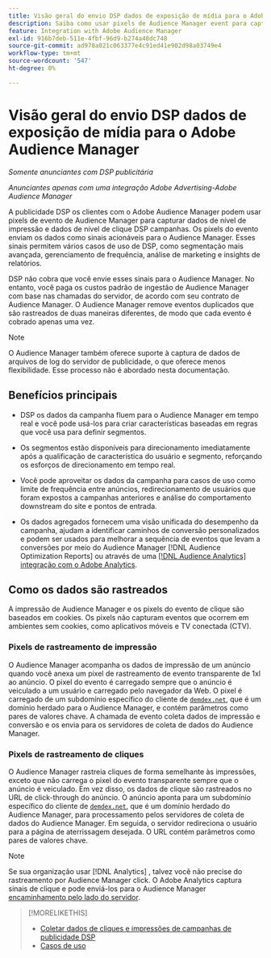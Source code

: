 ```yaml
---
title: Visão geral do envio DSP dados de exposição de mídia para o Adobe Audience Manager
description: Saiba como usar pixels de Audience Manager event para capturar dados de nível de impressão e de cliques de campanhas de Advertising DSP
feature: Integration with Adobe Audience Manager
exl-id: 916b7deb-511e-4fbf-96d9-b274a48dc748
source-git-commit: ad978a021c063377e4c91ed41e902d98a03749e4
workflow-type: tm+mt
source-wordcount: '547'
ht-degree: 0%

---
```


# Visão geral do envio DSP dados de exposição de mídia para o Adobe Audience Manager

*Somente anunciantes com DSP publicitária*

*Anunciantes apenas com uma integração Adobe Advertising-Adobe Audience Manager*

A publicidade DSP os clientes com o Adobe Audience Manager podem usar pixels de evento de Audience Manager para capturar dados de nível de impressão e dados de nível de clique DSP campanhas. Os pixels do evento enviam os dados como sinais acionáveis para o Audience Manager. Esses sinais permitem vários casos de uso de DSP, como segmentação mais avançada, gerenciamento de frequência, análise de marketing e insights de relatórios.

DSP não cobra que você envie esses sinais para o Audience Manager. No entanto, você paga os custos padrão de ingestão de Audience Manager com base nas chamadas do servidor, de acordo com seu contrato de Audience Manager. O Audience Manager remove eventos duplicados que são rastreados de duas maneiras diferentes, de modo que cada evento é cobrado apenas uma vez.

>[!NOTE]
>
> O Audience Manager também oferece suporte à captura de dados de arquivos de log do servidor de publicidade, o que oferece menos flexibilidade. Esse processo não é abordado nesta documentação.

## Benefícios principais

* DSP os dados da campanha fluem para o Audience Manager em tempo real e você pode usá-los para criar características baseadas em regras que você usa para definir segmentos.

* Os segmentos estão disponíveis para direcionamento imediatamente após a qualificação de característica do usuário e segmento, reforçando os esforços de direcionamento em tempo real.

* Você pode aproveitar os dados da campanha para casos de uso como limite de frequência entre anúncios, redirecionamento de usuários que foram expostos a campanhas anteriores e análise do comportamento downstream do site e pontos de entrada.

* Os dados agregados fornecem uma visão unificada do desempenho da campanha, ajudam a identificar caminhos de conversão personalizados e podem ser usados para melhorar a sequência de eventos que levam a conversões por meio do Audience Manager [!DNL Audience Optimization Reports] ou através de uma [[!DNL Audience Analytics] integração com o Adobe Analytics](/help/integrations/audience-manager/audience-analytics.md).

## Como os dados são rastreados

A impressão de Audience Manager e os pixels do evento de clique são baseados em cookies. Os pixels não capturam eventos que ocorrem em ambientes sem cookies, como aplicativos móveis e TV conectada (CTV).

### Pixels de rastreamento de impressão

O Audience Manager acompanha os dados de impressão de um anúncio quando você anexa um pixel de rastreamento de evento transparente de 1xl ao anúncio. O pixel do evento é carregado sempre que o anúncio é veiculado a um usuário e carregado pelo navegador da Web. O pixel é carregado de um subdomínio específico do cliente de [`demdex.net`](https://experienceleague.adobe.com/docs/audience-manager/user-guide/reference/demdex-calls.html), que é um domínio herdado para o Audience Manager, e contém parâmetros como pares de valores chave. A chamada de evento coleta dados de impressão e conversão e os envia para os servidores de coleta de dados do Audience Manager.

### Pixels de rastreamento de cliques

O Audience Manager rastreia cliques de forma semelhante às impressões, exceto que não carrega o pixel do evento transparente sempre que o anúncio é veiculado. Em vez disso, os dados de clique são rastreados no URL de click-through do anúncio. O anúncio aponta para um subdomínio específico do cliente de [`demdex.net`](https://experienceleague.adobe.com/docs/audience-manager/user-guide/reference/demdex-calls.html), que é um domínio herdado do Audience Manager, para processamento pelos servidores de coleta de dados do Audience Manager. Em seguida, o servidor redireciona o usuário para a página de aterrissagem desejada. O URL contém parâmetros como pares de valores chave.

>[!NOTE]
>
>Se sua organização usar [!DNL Analytics] , talvez você não precise do rastreamento por Audience Manager click. O Adobe Analytics captura sinais de clique e pode enviá-los para o Audience Manager [encaminhamento pelo lado do servidor](https://experienceleague.adobe.com/docs/analytics/admin/admin-tools/server-side-forwarding/ssf.html).

>[!MORELIKETHIS]
>
>* [Coletar dados de cliques e impressões de campanhas de publicidade DSP](collect.md)
>* [Casos de uso](use-cases.md)

